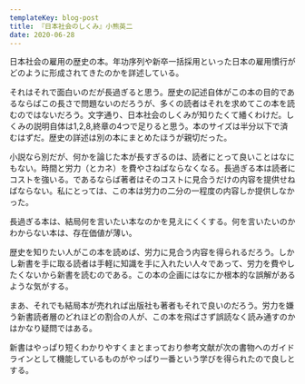```yaml
---
templateKey: blog-post
title: 『日本社会のしくみ』小熊英二
date: 2020-06-28
---
```

日本社会の雇用の歴史の本。年功序列や新卒一括採用といった日本の雇用慣行がどのように形成されてきたのかを詳述している。

それはそれで面白いのだが長過ぎると思う。歴史の記述自体がこの本の目的であるならばこの長さで問題ないのだろうが、多くの読者はそれを求めてこの本を読むのではないだろう。文字通り、日本社会のしくみが知りたくて繙くわけだ。しくみの説明自体は1,2,8,終章の4つで足りると思う。本のサイズは半分以下で済むはずだ。歴史の詳述は別の本にまとめたほうが親切だった。

小説なら別だが、何かを論じた本が長すぎるのは、読者にとって良いことはなにもない。時間と労力（とカネ）を費やさねばならなくなる。長過ぎる本は読者にコストを強いる。であるならば著者はそのコストに見合うだけの内容を提供せねばならない。私にとっては、この本は労力の二分の一程度の内容しか提供しなかった。

長過ぎる本は、結局何を言いたい本なのかを見えにくくする。何を言いたいのかわからない本は、存在価値が薄い。

歴史を知りたい人がこの本を読めば、労力に見合う内容を得られるだろう。しかし新書を手に取る読者は手軽に知識を手に入れたい人々であって、労力を費やしたくないから新書を読むのである。この本の企画にはなにか根本的な誤解があるような気がする。

まあ、それでも結局本が売れれば出版社も著者もそれで良いのだろう。労力を嫌う新書読者層のどれほどの割合の人が、この本を飛ばさず誤読なく読み通すのかはかなり疑問ではある。

新書はやっぱり短くわかりやすくまとまっており参考文献が次の書物へのガイドラインとして機能しているものがやっぱり一番という学びを得られたので良しとする。
